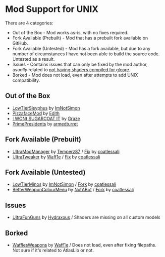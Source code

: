 # Mod Support for UNIX

There are 4 categories:
* Out of the Box - Mod works as-is, with no fixes required.
* Fork Available (Prebuilt) - Mod that has a prebuilt fork available on GitHub.
* Fork Available (Untested) - Mod has a fork available, but due to any number of circumstances I have not been able to build the source code. Untested as a result.
* Issues - Contains issues that can only be fixed by the mod author, *usually* related to [not having shaders compiled for glcore](https://docs.unity3d.com/Manual/shader-compilation.html).
* Borked - Mod does not load, even after attempts to add UNIX compatibility.

## Out of the Box
* [LowTierSisyphus](https://thunderstore.io/c/ultrakill/p/ImNotSimon/LowTierSisyphus/) by [ImNotSimon](https://github.com/ImNotSimon)
* [PizzafaceMod](https://thunderstore.io/c/ultrakill/p/Edith/PizzafaceMod/) by [Edith](https://github.com/DrPHDCat)
* [I WONt SUGARCOAT IT](https://thunderstore.io/c/ultrakill/p/Graze/I_WONt_SUGARCOAT_IT/) by [Graze](https://github.com/The-Graze)
* [PrimePresidents](https://thunderstore.io/c/ultrakill/p/armedturret/PrimePresidents/) by [armedturret](https://github.com/armedturret)

## Fork Available (Prebuilt)
* [UltraModManager](https://thunderstore.io/c/ultrakill/p/Temperz87/UltraModManager/) by [Temperz87](https://github.com/Temperz87/ultra-mod-manager) / [Fix](https://github.com/coatlessali/ultra-mod-manager/releases/tag/v0.5.5-UNIX) by [coatlessali](https://github.com/coatlessali)
* [UltraTweaker](https://thunderstore.io/c/ultrakill/p/Waff1e/UltraTweaker/) by [Waff1e](https://github.com/wafflethings) / [Fix](https://github.com/coatlessali/UltraTweaker/releases/tag/UltraTweaker-UNIX) by [coatlessali](https://github.com/coatlessali)

## Fork Available (Untested)
* [LowTierMinos](https://thunderstore.io/c/ultrakill/p/ImNotSimon/LowTierMinos/) by [ImNotSimon](https://github.com/ImNotSimon) / [Fork](https://github.com/coatlessali/LowTierMinos/tree/patch-1) by [coatlessali](https://github.com/coatlessali)
* [BetterWeaponColourMenu](https://thunderstore.io/c/ultrakill/p/NotABot/BetterWeaponColourMenu/) by [NotABot](https://github.com/nota8ot) / [Fork](https://github.com/coatlessali/BetterWeaponColourMenu) by [coatlessali](https://github.com/coatlessali)

## Issues
* [UltraFunGuns](https://thunderstore.io/c/ultrakill/p/Hydraxous/UltraFunGuns/) by [Hydraxous](https://github.com/Hydraxous) / Shaders are missing on all custom models

## Borked
* [WafflesWeapons](https://thunderstore.io/c/ultrakill/p/Waff1e/WafflesWeapons/) by [Waff1e](https://github.com/wafflethings) / Does not load, even after fixing filepaths. Not sure if it's related to AtlasLib or not.
